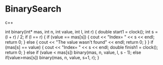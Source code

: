 # BinarySearch
c++

int binary(int* mas, int n, int value, int l, int r) {
	double start1 = clock();
	int s = (l + r) / 2;
	if (l == r) {
		if (value == mas[s]) {
			cout << "Index= " << s << endl;
			return 0;
		}
		else {
			cout << "The value wasn't found" << endl;
			return 0;
		}
	}
	if (mas[s] == value) {
		cout << "Index= " << s << endl;
		double finish1 = clock();
		return 0;
	}
	else if (value < mas[s])
		binary(mas, n, value, l, s - 1);
	else if(value>mas[s])
		binary(mas, n, value, s+1, r);
}
